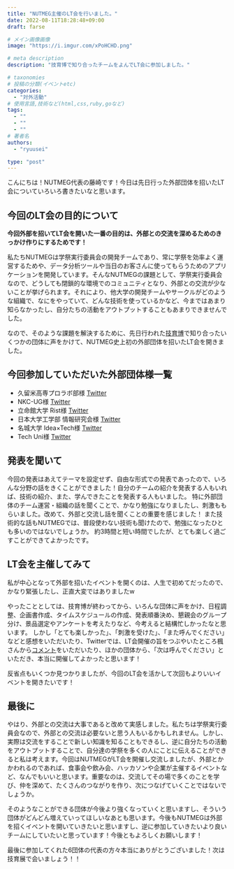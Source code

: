 ```yaml
---
title: "NUTMEG主催のLT会を行いました。"
date: 2022-08-11T18:28:48+09:00
draft: farse

# メイン画像画像
image: "https://i.imgur.com/xPoHCHD.png"

# meta description
description: "技育博で知り合ったチームをよんでLT会に参加しました。"

# taxonomies
# 投稿の分類(イベントetc)
categories:
  - "対外活動"
# 使用言語,技術など(html,css,ruby,goなど)
tags:
  - ""
  - ""
  - ""
# 著者名
authors:
  - "ryuusei"

type: "post"
---
```

こんにちは！NUTMEG代表の藤崎です！今日は先日行った外部団体を招いたLT会についていろいろ書きたいなと思います。

## 今回のLT会の目的について

**今回外部を招いてLT会を開いた一番の目的は、外部との交流を深めるためのきっかけ作りにするためです！**

私たちNUTMEGは学祭実行委員会の開発チームであり、常に学祭を効率よく運営するためや、データ分析ツールや当日のお客さんに使ってもらうためのアプリケーションを開発しています。そんなNUTMEGの課題として、学祭実行委員会なので、どうしても閉鎖的な環境でのコミュニティとなり、外部との交流が少ないことが挙げられます。それにより、他大学の開発チームやサークルがどのような組織で、なにをやっていて、どんな技術を使っているかなど、今まではあまり知らなかったし、自分たちの活動をアウトプットすることもあまりできませんでした。

なので、そのような課題を解決するために、先日行われた[技育博](https://talent.supporterz.jp/geekhaku/2022/)で知り合ったいくつかの団体に声をかけて、NUTMEG史上初の外部団体を招いたLT会を開きました。

## 今回参加していただいた外部団体様一覧

- 久留米高専プロラボ部様 [Twitter](https://twitter.com/prolabknct)
- NKC-UG様 [Twitter](https://twitter.com/noll6451)
- 立命館大学 Rist様 [Twitter](https://twitter.com/ryusei_ishika)
- 日本大学工学部 情報研究会様 [Twitter](https://twitter.com/sigumataityouda)
- 名城大学 Idea×Tech様 [Twitter](https://twitter.com/Beehibiki)
- Tech Uni様 [Twitter](https://twitter.com/TechUni1026)

## 発表を聞いて

今回の発表はあえてテーマを設定せず、自由な形式での発表であったので、いろんな分野の話をきくことができました！自分のチームの紹介を発表する人もいれば、技術の紹介、また、学んできたことを発表する人もいました。
特に外部団体のチーム運営・組織の話を聞くことで、かなり勉強になりましたし、刺激ももらいました。改めて、外部と交流し話を聞くことの重要を感じました！
また技術的な話もNUTMEGでは、普段使わない技術も聞けたので、勉強になったひとも多いのではないでしょうか。
約3時間と短い時間でしたが、とても楽しく過ごすことができてよかったです。

## LT会を主催してみて

私が中心となって外部を招いたイベントを開くのは、人生で初めてだったので、かなり緊張したし、正直大変ではありましたw

やったこととしては、技育博が終わってから、いろんな団体に声をかけ、日程調整、企画書作成、タイムスケジュールの作成、発表順番決め、懇親会のグループ分け、景品選定やアンケートを考えたりなど、今考えると結構忙しかったなと思います。
しかし「とても楽しかった」、「刺激を受けた」、「また呼んでください」などと感想をいただいたり、Twitterでは、LT会開催の旨をつぶやいたところ楓さんから[コメント](https://twitter.com/kaepon1219/status/1555754499469619200?s=20&t=QtEGa4EXoahpsCcgAZ3DIQ)をいただいたり、ほかの団体から、「次は呼んでください」といただき、本当に開催してよかったと思います！

反省点もいくつか見つかりましたが、今回のLT会を活かして次回もよりいいイベントを開きたいです！

## 最後に

やはり、外部との交流は大事であると改めて実感しました。私たちは学祭実行委員会なので、外部との交流は必要ないと思う人もいるかもしれません。しかし、実際は交流をすることで新しい知識を知ることもできるし、逆に自分たちの活動をアウトプットすることで、自分達の学祭を多くの人にことに伝えることができると私は考えます。今回はNUTMEGがLT会を開催し交流しましたが、外部とかかわれるのであれば、食事会や飲み会、ハッカソンや企業が主催するイベントなど、なんでもいいと思います。重要なのは、交流してその場で多くのことを学び、仲を深めて、たくさんのつながりを作り、次につなげていくことではないでしょうか。

そのようなことができる団体が今後より強くなっていくと思いますし、そういう団体がどんどん増えていってほしいなあとも思います。今後もNUTMEGは外部を招くイベントを開いていきたいと思いますし、逆に参加していきたいより良いチームにしていたいと思っています！今後ともよろしくお願いします！

最後に参加してくれた6団体の代表の方々本当にありがとうございました！次は技育展で会いましょう！！
